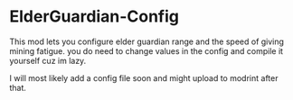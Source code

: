 # ElderGuardian-Config

This mod lets you configure elder guardian range and the speed of giving mining fatigue. you do need to change values in the config and compile it yourself cuz im lazy.

I will most likely add a config file soon and might upload to modrint after that.
